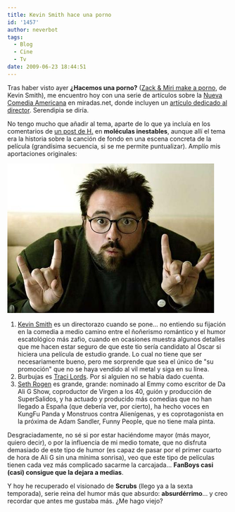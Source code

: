 ```yaml
---
title: Kevin Smith hace una porno
id: '1457'
author: neverbot
tags:
  - Blog
  - Cine
  - Tv
date: 2009-06-23 18:44:51
---
```


Tras haber visto ayer **¿Hacemos una porno?** ([Zack & Miri make a porno](http://www.imdb.com/title/tt1007028/), de Kevin Smith), me encuentro hoy con una serie de artículos sobre la [Nueva Comedia Americana](http://www.miradas.net/2009/04/estudios/nca.html) en miradas.net, donde incluyen un [artículo dedicado al director](http://www.miradas.net/2009/04/estudios/kevin-smith.html). Serendipia se diría.

No tengo mucho que añadir al tema, aparte de lo que ya incluía en los comentarios de [un post de H.](http://www.moleculasinestables.com/archivo/la-cancion-de-zack-y-miri/) en **moléculas inestables**, aunque allí el tema era la historia sobre la canción de fondo en una escena concreta de la película (grandísima secuencia, si se me permite puntualizar). Amplío mis aportaciones originales:

![Kevin Smith](./kevin-smith-hace-una-porno/kevin-smith.jpg "Kevin Smith")

1.  [Kevin Smith](http://www.imdb.com/name/nm0003620/) es un directorazo cuando se pone… no entiendo su fijación en la comedia a medio camino entre el ñoñerismo romántico y el humor escatológico más zafio, cuando en ocasiones muestra algunos detalles que me hacen estar seguro de que este tio sería candidato al Oscar si hiciera una película de estudio grande. Lo cual no tiene que ser necesariamente bueno, pero me sorprende que sea el único de "su promoción" que no se haya vendido al vil metal y siga en su línea.
2.  Burbujas es [Traci Lords](http://en.wikipedia.org/wiki/Traci_Lords). Por si alguien no se había dado cuenta.
3.  [Seth Rogen](http://www.imdb.com/name/nm0736622/) es grande, grande: nominado al Emmy como escritor de Da Ali G Show, coproductor de Virgen a los 40, guión y producción de SuperSalidos, y ha actuado y producido más comedias que no han llegado a España (que debería ver, por cierto), ha hecho voces en KungFu Panda y Monstruos contra Alienígenas, y es coprotagonista en la próxima de Adam Sandler, Funny People, que no tiene mala pinta.

Desgraciadamente, no sé si por estar haciéndome mayor (más mayor, quiero decir), o por la influencia de mi medio tomate, que no disfruta demasiado de este tipo de humor (es capaz de pasar por el primer cuarto de hora de Ali G sin una mínima sonrisa), veo que este tipo de películas tienen cada vez más complicado sacarme la carcajada... **FanBoys casi (casi) consigue que la dejara a medias**.

Y hoy he recuperado el visionado de **Scrubs** (llego ya a la sexta temporada), serie reina del humor más que absurdo: **absurdérrimo**... y creo recordar que antes me gustaba más. ¿Me hago viejo?